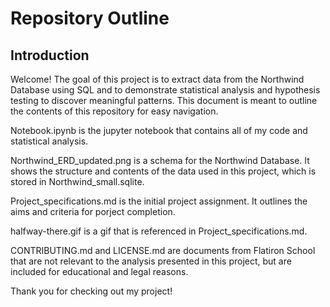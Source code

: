 
# Repository Outline

## Introduction

Welcome! The goal of this project is to extract data from the Northwind Database using SQL and to demonstrate statistical analysis and hypothesis testing to discover meaningful patterns. This document is meant to outline the contents of this repository for easy navigation.

Notebook.ipynb is the jupyter notebook that contains all of my code and statistical analysis.

Northwind_ERD_updated.png is a schema for the Northwind Database.  It shows the structure and contents of the data used in this project, which is stored in Northwind_small.sqlite.

Project_specifications.md is the initial project assignment. It outlines the aims and criteria for porject completion.

halfway-there.gif is a gif that is referenced in Project_specifications.md.

CONTRIBUTING.md and LICENSE.md are documents from Flatiron School that are not relevant to the analysis presented in this project, but are included for educational and legal reasons.

Thank you for checking out my project!